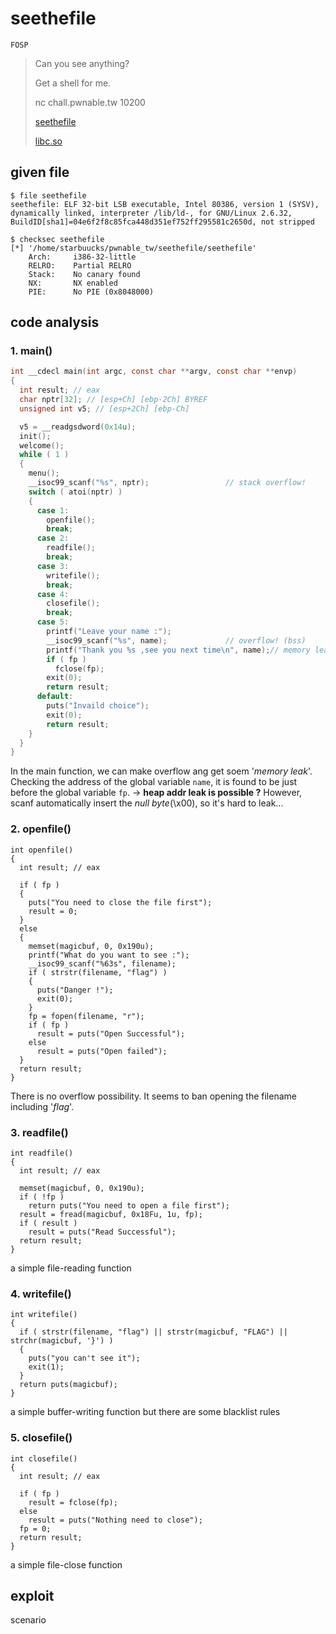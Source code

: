 # seethefile

`FOSP`

>Can you see anything?
>
>Get a shell for me.
>
>nc chall.pwnable.tw 10200
>
>[seethefile](https://pwnable.tw/static/chall/seethefile)
>
>[libc.so](https://pwnable.tw/static/libc/libc_32.so.6)

## given file
```shell
$ file seethefile 
seethefile: ELF 32-bit LSB executable, Intel 80386, version 1 (SYSV), dynamically linked, interpreter /lib/ld-, for GNU/Linux 2.6.32, BuildID[sha1]=04e6f2f8c85fca448d351ef752ff295581c2650d, not stripped

$ checksec seethefile
[*] '/home/starbuucks/pwnable_tw/seethefile/seethefile'
    Arch:     i386-32-little
    RELRO:    Partial RELRO
    Stack:    No canary found
    NX:       NX enabled
    PIE:      No PIE (0x8048000)

```

## code analysis

### 1. main()

```c
int __cdecl main(int argc, const char **argv, const char **envp)
{
  int result; // eax
  char nptr[32]; // [esp+Ch] [ebp-2Ch] BYREF
  unsigned int v5; // [esp+2Ch] [ebp-Ch]

  v5 = __readgsdword(0x14u);
  init();
  welcome();
  while ( 1 )
  {
    menu();
    __isoc99_scanf("%s", nptr);                 // stack overflow!
    switch ( atoi(nptr) )
    {
      case 1:
        openfile();
        break;
      case 2:
        readfile();
        break;
      case 3:
        writefile();
        break;
      case 4:
        closefile();
        break;
      case 5:
        printf("Leave your name :");
        __isoc99_scanf("%s", name);             // overflow! (bss)
        printf("Thank you %s ,see you next time\n", name);// memory leak!
        if ( fp )
          fclose(fp);
        exit(0);
        return result;
      default:
        puts("Invaild choice");
        exit(0);
        return result;
    }
  }
}
```

In the main function, we can make overflow ang get soem '_memory leak_'.
Checking the address of the global variable `name`, it is found to be just before the global variable `fp`. -> **heap addr leak is possible ?**
However, scanf automatically insert the _null byte_(\x00), so it's hard to leak...

### 2. openfile()

```
int openfile()
{
  int result; // eax

  if ( fp )
  {
    puts("You need to close the file first");
    result = 0;
  }
  else
  {
    memset(magicbuf, 0, 0x190u);
    printf("What do you want to see :");
    __isoc99_scanf("%63s", filename);
    if ( strstr(filename, "flag") )
    {
      puts("Danger !");
      exit(0);
    }
    fp = fopen(filename, "r");
    if ( fp )
      result = puts("Open Successful");
    else
      result = puts("Open failed");
  }
  return result;
}
```

There is no overflow possibility.
It seems to ban opening the filename including '_flag_'.

### 3. readfile()

```
int readfile()
{
  int result; // eax

  memset(magicbuf, 0, 0x190u);
  if ( !fp )
    return puts("You need to open a file first");
  result = fread(magicbuf, 0x18Fu, 1u, fp);
  if ( result )
    result = puts("Read Successful");
  return result;
}
```

a simple file-reading function

### 4. writefile()

```
int writefile()
{
  if ( strstr(filename, "flag") || strstr(magicbuf, "FLAG") || strchr(magicbuf, '}') )
  {
    puts("you can't see it");
    exit(1);
  }
  return puts(magicbuf);
}
```

a simple buffer-writing function
but there are some blacklist rules

### 5. closefile()

```
int closefile()
{
  int result; // eax

  if ( fp )
    result = fclose(fp);
  else
    result = puts("Nothing need to close");
  fp = 0;
  return result;
}
```

a simple file-close function

## exploit

scenario

>